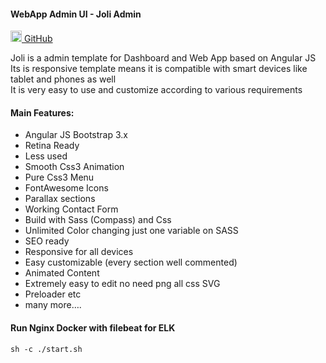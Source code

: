 

#### WebApp Admin UI - Joli Admin

[<img src="https://github.com/favicon.ico" width="18"> GitHub ](https://github.com/sbilly/joli-admin)


Joli is a admin template for Dashboard and Web App based on Angular JS  
Its is responsive template means it is compatible with smart devices like tablet and phones as well  
It is very easy to use and customize according to various requirements  

#### Main Features:

- Angular JS Bootstrap 3.x
- Retina Ready
- Less used
- Smooth Css3 Animation
- Pure Css3 Menu
- FontAwesome Icons
- Parallax sections
- Working Contact Form
- Build with Sass (Compass) and Css
- Unlimited Color changing just one variable on SASS
- SEO ready
- Responsive for all devices
- Easy customizable (every section well commented)
- Animated Content
- Extremely easy to edit no need png all css SVG
- Preloader etc
- many more….


#### Run Nginx Docker with filebeat for ELK
```
sh -c ./start.sh
```
